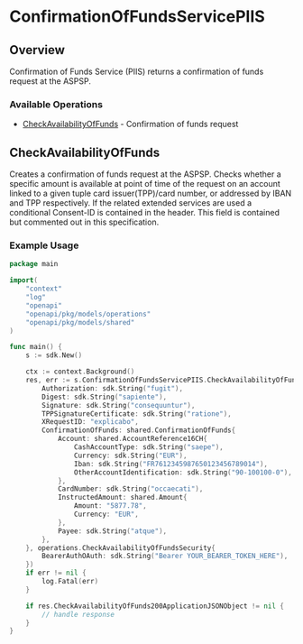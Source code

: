 # ConfirmationOfFundsServicePIIS

## Overview

Confirmation of Funds Service (PIIS) returns a confirmation of funds request at the ASPSP.


### Available Operations

* [CheckAvailabilityOfFunds](#checkavailabilityoffunds) - Confirmation of funds request

## CheckAvailabilityOfFunds

Creates a confirmation of funds request at the ASPSP. Checks whether a specific amount is available at point of time of the request on an account linked to a given tuple card issuer(TPP)/card number, or addressed by IBAN and TPP respectively.
If the related extended services are used a conditional Consent-ID is contained in the header. This field is contained but commented out in this specification.

### Example Usage

```go
package main

import(
	"context"
	"log"
	"openapi"
	"openapi/pkg/models/operations"
	"openapi/pkg/models/shared"
)

func main() {
    s := sdk.New()

    ctx := context.Background()
    res, err := s.ConfirmationOfFundsServicePIIS.CheckAvailabilityOfFunds(ctx, operations.CheckAvailabilityOfFundsRequest{
        Authorization: sdk.String("fugit"),
        Digest: sdk.String("sapiente"),
        Signature: sdk.String("consequuntur"),
        TPPSignatureCertificate: sdk.String("ratione"),
        XRequestID: "explicabo",
        ConfirmationOfFunds: shared.ConfirmationOfFunds{
            Account: shared.AccountReference16CH{
                CashAccountType: sdk.String("saepe"),
                Currency: sdk.String("EUR"),
                Iban: sdk.String("FR7612345987650123456789014"),
                OtherAccountIdentification: sdk.String("90-100100-0"),
            },
            CardNumber: sdk.String("occaecati"),
            InstructedAmount: shared.Amount{
                Amount: "5877.78",
                Currency: "EUR",
            },
            Payee: sdk.String("atque"),
        },
    }, operations.CheckAvailabilityOfFundsSecurity{
        BearerAuthOAuth: sdk.String("Bearer YOUR_BEARER_TOKEN_HERE"),
    })
    if err != nil {
        log.Fatal(err)
    }

    if res.CheckAvailabilityOfFunds200ApplicationJSONObject != nil {
        // handle response
    }
}
```
